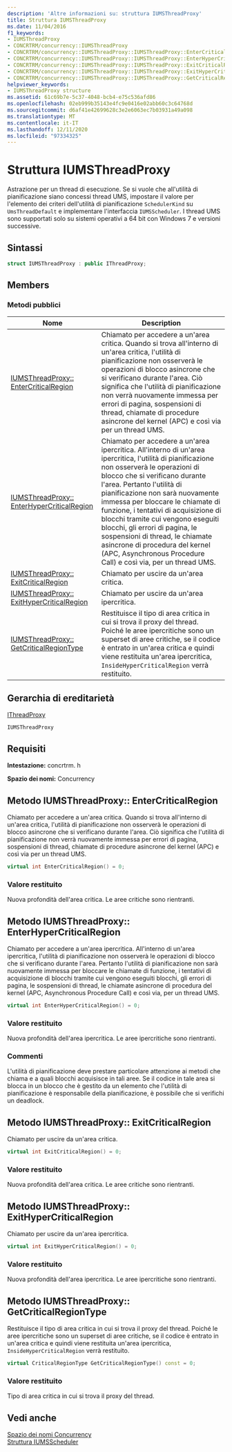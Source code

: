 ```yaml
---
description: 'Altre informazioni su: struttura IUMSThreadProxy'
title: Struttura IUMSThreadProxy
ms.date: 11/04/2016
f1_keywords:
- IUMSThreadProxy
- CONCRTRM/concurrency::IUMSThreadProxy
- CONCRTRM/concurrency::IUMSThreadProxy::IUMSThreadProxy::EnterCriticalRegion
- CONCRTRM/concurrency::IUMSThreadProxy::IUMSThreadProxy::EnterHyperCriticalRegion
- CONCRTRM/concurrency::IUMSThreadProxy::IUMSThreadProxy::ExitCriticalRegion
- CONCRTRM/concurrency::IUMSThreadProxy::IUMSThreadProxy::ExitHyperCriticalRegion
- CONCRTRM/concurrency::IUMSThreadProxy::IUMSThreadProxy::GetCriticalRegionType
helpviewer_keywords:
- IUMSThreadProxy structure
ms.assetid: 61c69b7e-5c37-4048-bcb4-e75c536afd86
ms.openlocfilehash: 02eb999b35143e4fc9e0416e02abb60c3c64768d
ms.sourcegitcommit: d6af41e42699628c3e2e6063ec7b03931a49a098
ms.translationtype: MT
ms.contentlocale: it-IT
ms.lasthandoff: 12/11/2020
ms.locfileid: "97334325"
---
```

# <a name="iumsthreadproxy-structure"></a>Struttura IUMSThreadProxy

Astrazione per un thread di esecuzione. Se si vuole che all'utilità di pianificazione siano concessi thread UMS, impostare il valore per l'elemento dei criteri dell'utilità di pianificazione `SchedulerKind` su `UmsThreadDefault` e implementare l'interfaccia `IUMSScheduler`. I thread UMS sono supportati solo su sistemi operativi a 64 bit con Windows 7 e versioni successive.

## <a name="syntax"></a>Sintassi

```cpp
struct IUMSThreadProxy : public IThreadProxy;
```

## <a name="members"></a>Members

### <a name="public-methods"></a>Metodi pubblici

|Nome|Description|
|----------|-----------------|
|[IUMSThreadProxy:: EnterCriticalRegion](#entercriticalregion)|Chiamato per accedere a un'area critica. Quando si trova all'interno di un'area critica, l'utilità di pianificazione non osserverà le operazioni di blocco asincrone che si verificano durante l'area. Ciò significa che l'utilità di pianificazione non verrà nuovamente immessa per errori di pagina, sospensioni di thread, chiamate di procedure asincrone del kernel (APC) e così via per un thread UMS.|
|[IUMSThreadProxy:: EnterHyperCriticalRegion](#enterhypercriticalregion)|Chiamato per accedere a un'area ipercritica. All'interno di un'area ipercritica, l'utilità di pianificazione non osserverà le operazioni di blocco che si verificano durante l'area. Pertanto l'utilità di pianificazione non sarà nuovamente immessa per bloccare le chiamate di funzione, i tentativi di acquisizione di blocchi tramite cui vengono eseguiti blocchi, gli errori di pagina, le sospensioni di thread, le chiamate asincrone di procedura del kernel (APC, Asynchronous Procedure Call) e così via, per un thread UMS.|
|[IUMSThreadProxy:: ExitCriticalRegion](#exitcriticalregion)|Chiamato per uscire da un'area critica.|
|[IUMSThreadProxy:: ExitHyperCriticalRegion](#exithypercriticalregion)|Chiamato per uscire da un'area ipercritica.|
|[IUMSThreadProxy:: GetCriticalRegionType](#getcriticalregiontype)|Restituisce il tipo di area critica in cui si trova il proxy del thread. Poiché le aree ipercritiche sono un superset di aree critiche, se il codice è entrato in un'area critica e quindi viene restituita un'area ipercritica, `InsideHyperCriticalRegion` verrà restituito.|

## <a name="inheritance-hierarchy"></a>Gerarchia di ereditarietà

[IThreadProxy](ithreadproxy-structure.md)

`IUMSThreadProxy`

## <a name="requirements"></a>Requisiti

**Intestazione:** concrtrm. h

**Spazio dei nomi:** Concurrency

## <a name="iumsthreadproxyentercriticalregion-method"></a><a name="entercriticalregion"></a> Metodo IUMSThreadProxy:: EnterCriticalRegion

Chiamato per accedere a un'area critica. Quando si trova all'interno di un'area critica, l'utilità di pianificazione non osserverà le operazioni di blocco asincrone che si verificano durante l'area. Ciò significa che l'utilità di pianificazione non verrà nuovamente immessa per errori di pagina, sospensioni di thread, chiamate di procedure asincrone del kernel (APC) e così via per un thread UMS.

```cpp
virtual int EnterCriticalRegion() = 0;
```

### <a name="return-value"></a>Valore restituito

Nuova profondità dell'area critica. Le aree critiche sono rientranti.

## <a name="iumsthreadproxyenterhypercriticalregion-method"></a><a name="enterhypercriticalregion"></a> Metodo IUMSThreadProxy:: EnterHyperCriticalRegion

Chiamato per accedere a un'area ipercritica. All'interno di un'area ipercritica, l'utilità di pianificazione non osserverà le operazioni di blocco che si verificano durante l'area. Pertanto l'utilità di pianificazione non sarà nuovamente immessa per bloccare le chiamate di funzione, i tentativi di acquisizione di blocchi tramite cui vengono eseguiti blocchi, gli errori di pagina, le sospensioni di thread, le chiamate asincrone di procedura del kernel (APC, Asynchronous Procedure Call) e così via, per un thread UMS.

```cpp
virtual int EnterHyperCriticalRegion() = 0;
```

### <a name="return-value"></a>Valore restituito

Nuova profondità dell'area ipercritica. Le aree ipercritiche sono rientranti.

### <a name="remarks"></a>Commenti

L'utilità di pianificazione deve prestare particolare attenzione ai metodi che chiama e a quali blocchi acquisisce in tali aree. Se il codice in tale area si blocca in un blocco che è gestito da un elemento che l'utilità di pianificazione è responsabile della pianificazione, è possibile che si verifichi un deadlock.

## <a name="iumsthreadproxyexitcriticalregion-method"></a><a name="exitcriticalregion"></a> Metodo IUMSThreadProxy:: ExitCriticalRegion

Chiamato per uscire da un'area critica.

```cpp
virtual int ExitCriticalRegion() = 0;
```

### <a name="return-value"></a>Valore restituito

Nuova profondità dell'area critica. Le aree critiche sono rientranti.

## <a name="iumsthreadproxyexithypercriticalregion-method"></a><a name="exithypercriticalregion"></a> Metodo IUMSThreadProxy:: ExitHyperCriticalRegion

Chiamato per uscire da un'area ipercritica.

```cpp
virtual int ExitHyperCriticalRegion() = 0;
```

### <a name="return-value"></a>Valore restituito

Nuova profondità dell'area ipercritica. Le aree ipercritiche sono rientranti.

## <a name="iumsthreadproxygetcriticalregiontype-method"></a><a name="getcriticalregiontype"></a> Metodo IUMSThreadProxy:: GetCriticalRegionType

Restituisce il tipo di area critica in cui si trova il proxy del thread. Poiché le aree ipercritiche sono un superset di aree critiche, se il codice è entrato in un'area critica e quindi viene restituita un'area ipercritica, `InsideHyperCriticalRegion` verrà restituito.

```cpp
virtual CriticalRegionType GetCriticalRegionType() const = 0;
```

### <a name="return-value"></a>Valore restituito

Tipo di area critica in cui si trova il proxy del thread.

## <a name="see-also"></a>Vedi anche

[Spazio dei nomi Concurrency](concurrency-namespace.md)<br/>
[Struttura IUMSScheduler](iumsscheduler-structure.md)

